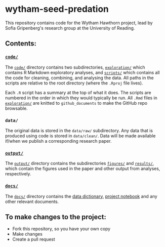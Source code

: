 # wytham-seed-predation

This repository contains code for the Wytham Hawthorn project, lead by Sofia Gripenberg's research group at the University of Reading.

## Contents:

### [`code/`](code/)
The [`code/`](code/) directory contains two subdirectories, [`exploration/`](code/exploration/) which contains R Markdown exploratory analyses, and [`scripts/`](code/scripts/) which contains all the code for cleaning, combining, and analysing the data. All paths in the scripts are relative to the root directory (where the `.Rproj` file lives).

Each `.R` script has a summary at the top of what it does. The scripts are numbered in the order in which they would typically be run. All `.Rmd` files in [`exploration/`](code/exploration/) are knitted to `github_documents` to make the GitHub repo browsable.

### `data/`
The original data is stored in the `data/raw/` subdirectory. Any data that is produced using code is stored in `data/clean/`. Data will be made available if/when we publish a corresponding research paper.

### [`output/`](output/)
The [`output/`](output/) directory contains the subdirectories [`figures/`](output/figures/) and [`results/`](output/results/), which contain the figures used in the paper and other output from analyses, respectively.

### [`docs/`](docs/)
The [`docs/`](docs/) directory contains the [data dictionary](docs/data-dictionary.md), [project notebook](docs/project-notebook.md) and any other relevant documents.

## To make changes to the project:
-  Fork this repository, so you have your own copy
-  Make changes
-  Create a pull request
